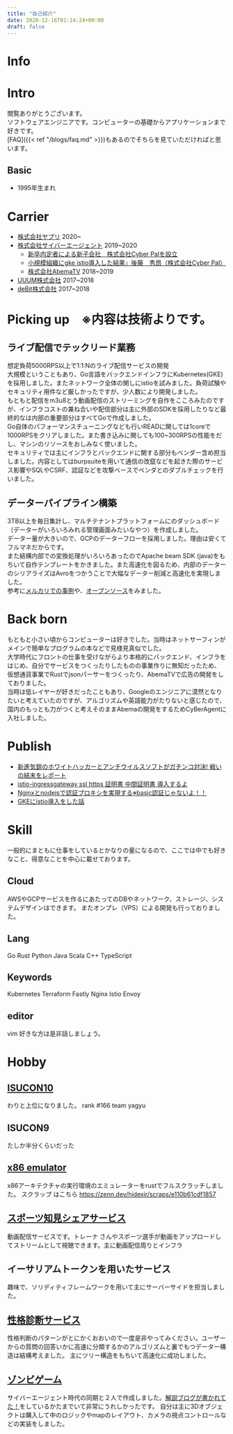 ```yaml
---
title: "自己紹介"
date: 2020-12-16T01:14:24+09:00
draft: false
---
```

# Info
# Intro
閲覧ありがとうございます。  
ソフトウェアエンジニアです。コンピューターの基礎からアプリケーションまで好きです。  
[FAQ]({{< ref "/blogs/faq.md" >}})もあるのでそちらを見ていただければと思います。

## Basic
- 1995年生まれ

# Carrier
- [株式会社ヤプリ](https://yappli.co.jp/) 2020~    
- [株式会社サイバーエージェント](https://www.cyberagent.co.jp/) 2019~2020
    - [新卒内定者による新子会社　株式会社Cyber Palを設立](https://www.cyberagent.co.jp/news/detail/id=23000)
    - [小規模組織にgke istio導入した結果」後藤　秀昂（株式会社Cyber Pal）](https://cyberagent.ai/blog/pr/culture/5649/)
    - [株式会社AbemaTV](https://abema.tv/) 2018~2019
- [UUUM株式会社](https://www.uuum.co.jp/) 2017~2018
- [deBit株式会社](https://debit.co.jp/) 2017~2018

# Picking up　※内容は技術よりです。
## ライブ配信でテックリード業務
想定負荷5000RPS以上で1:1:Nのライブ配信サービスの開発  
大規模ということもあり、Go言語をバックエンドインフラにKubernetes(GKE)を採用しました。またネットワーク全体の関しにistioを試みました。負荷試験やセキュリティ用件など厳しかったですが、少人数により開発しました。  
もともと配信をm3u8とう動画配信のストリーミングを自作をこころみたのですが、インフラコストの兼ね合いや配信部分は主に外部のSDKを採用したりなど最終的なは内部の重要部分はすべてGoで作成しました。  
Go自体のパフォーマンスチューニングなども行いREADに関しては1coreで1000RPSをクリアしました。また書き込みに関しても100~300RPSの性能をだし、マシンのリソースをおしみなく使いました。  
セキュリティでは主にインフラとバックエンドに関する部分もベンダー含め担当しました。内容としてはburpsuiteを用いて通信の改竄などを起きた際のサービス影響やSQLやCSRF、認証などを攻撃ベースでベンダとのダブルチェックを行いました。  
## データーパイプライン構築
3TB以上を毎日集計し、マルチテナントプラットフォームにのダッシュボード（データーがいろいろみれる管理画面みたいなやつ）を作成しました。  
データー量が大きいので、GCPのデーターフローを採用しました。理由は安くてフルマネだからです。  
また結構内部での変換処理がいろいろあったのでApache beam SDK (java)をもちいて自作テンプレートをかきました。また高速化を図るため、内部のデーターのシリアライズはAvroをつかうことで大幅なデーター削減と高速化を実現しました。  
参考に[メルカリでの事例](https://engineering.mercari.com/blog/entry/mercari-dataflow-template/)や、[オープンソース](https://github.com/mercari/DataflowTemplate)をみました。  
# Back born
もともと小さい頃からコンピューターは好きでした。当時はネットサーフィンがメインで簡単なプログラムの本などで見様見真似でした。  
大学時代にフロントの仕事を受けながらより本格的にバックエンド、インフラをはじめ、自分でサービスをつくったりしたものの事業作りに無知だったため、  
仮想通貨事業でRustでjsonパーサーをつくったり、AbemaTVで広告の開発をしておりました。  
当時は低レイヤーが好きだったこともあり、Googleのエンジニアに漠然となりたいと考えていたのですが、アルゴリズムや英語能力がたりないと感じたので、国内のもっとも力がつくと考えそのままAbemaの開発をするためCyBerAgentに入社しました。  
# Publish
- [新進気鋭のホワイトハッカーとアンチウイルスソフトがガチンコ対決! 戦いの結末をレポート](https://news.mynavi.jp/kikaku/20180720-665544/)
- [istio-ingressgateway ssl https 証明書 中間証明書 導入するよ](https://qiita.com/hidexir/items/645b6d6cabf239d870d0)
- [Nginxとnodejsで認証プロキシを実現する※basic認証じゃないよ！！](https://qiita.com/hidexir/items/6d2da4e431641cbf0122)
- [GKEにistio導入をした話](https://hidexir.hatenablog.com/)

# Skill
一般的にまともに仕事をしているとかなりの量になるので、ここでは中でも好きなこと、得意なことを中心に載せております。
## Cloud 
AWSやGCPサービスを作るにあたってのDBやネットワーク、ストレージ、システムデザインはできます。 またオンプレ（VPS）による開発も行っておりました。
## Lang
Go Rust Python Java Scala C++ TypeScript
## Keywords
Kubernetes Terraform Fastly Nginx Istio Envoy
## editor
vim 好きな方は是非話しましょう。
# Hobby
## [ISUCON10](https://isucon.net/archives/55008744.html)
わりと上位になりました。
rank #166 team yagyu
## ISUCON9
たしか半分くらいだった
## [x86 emulator](https://github.com/hidexir/x86emu)
x86アーキテクチャの実行環境のエミュレーターをrustでフルスクラッチしました。
スクラップ はこちら https://zenn.dev/hidexir/scraps/e110b61cdf1857
## [スポーツ知見シェアサービス](https://wantty.app/)
動画配信サービスです。トレーナ さんやスポーツ選手が動画をアップロードしてストリームとして視聴できます。主に動画配信周りとインフラ
## イーサリアムトークンを用いたサービス
趣味で、ソリディティフレームワークを用いて主にサーバーサイドを担当しました。
## [性格診断サービス](https://www.zelfium.com/ja/)
性格判断のパターンがとにかくおおいので一度是非やってみください。ユーザーからの質問の回答いかに高速に分類するかのアルゴリズムと裏でもつデーター構造は結構考えました。
主にツリー構造をもちいて高速化に成功しました。
## [ゾンビゲーム](https://apps.apple.com/jp/app/escape-from-uncle/id1444505240)
サイバーエージェント時代の同期と２人で作成しました。[解説ブログが書かれてた！](https://gameappch.com/app/?app=06132)をしているかたまでいて非常にうれしかったです。
自分は主に3Dオブジェクトは購入して中のロジックやmapのレイアウト、カメラの視点コントロールなどの実装をしました。
